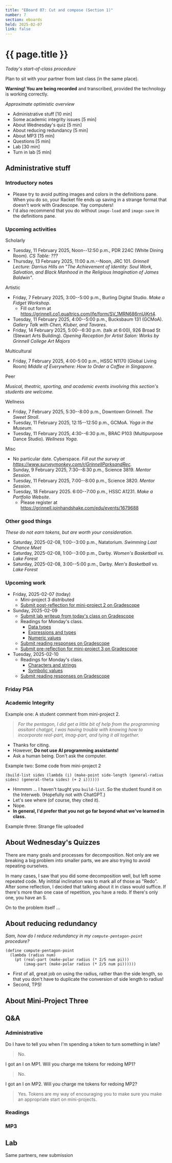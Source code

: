 ```yaml
---
title: "EBoard 07: Cut and compose (Section 1)"
number: 7
section: eboards
held: 2025-02-07
link: false
---
```

# {{ page.title }}

_Today's start-of-class procedure_

Plan to sit with your partner from last class (in the same place).

**Warning! You are being recorded** and transcribed, provided the technology
is working correctly.

_Approximate optimistic overview_

* Administrative stuff [10 min]
* Some academic integrity issues [5 min]
* About Wednesday's quiz [5 min]
* About reducing redundancy [5 min]
* About MP3 [15 min]
* Questions [5 min]
* Lab [30 min]
* Turn in lab [5 min]

Administrative stuff
--------------------

### Introductory notes

* Please try to avoid putting images and colors in the definitions pane.
  When you do so, your Racket file ends up saving in a strange format that
  doesn't work with Gradescope. Yay computers!
* I'd also recommend that you do without `image-load` and `image-save` in
  the definitions pane.

### Upcoming activities

Scholarly

* Tuesday, 11 February 2025, Noon--12:50 p.m., PDR 224C (White Dining Room).
  _CS Table: ???_
* Thursday, 13 February 2025, 11:00 a.m.--Noon, JRC 101.
  _Grinnell Lecture: Darrius Hills on "The Achievement of Identity: Soul Work, Salvation, and Black Manhood in the Religious Imagination of James Baldwin"_.

Artistic

* Friday, 7 February 2025, 3:00--5:00 p.m., Burling Digital Studio.
  _Make a Fidget Workshop_.
    * Fill out form at <https://grinnell.co1.qualtrics.com/jfe/form/SV_1MRN686rnUjKrt4>.
* Tuesday, 11 February 2025, 4:00--5:00 p.m., Bucksbaum 131 (GCMoA).
  _Gallery Talk with Chen, Kluber, and Tavares_.
* Friday, 14 February 2025, 5:00--6:30 p.m. (talk at 6:00), 926 Broad St (Stewart Arts Building).
  _Opening Reception for Artist Salon: Works by Grinnell College Art Majors_

Multicultural

* Friday, 7 February 2025, 4:00-5:00 p.m., HSSC N1170 (Global Living Room)
  _Middle of Everywhere: How to Order a Coffee in Singapore_.

Peer

_Musical, theatric, sporting, and academic events involving this section's
students are welcome._

Wellness

* Friday, 7 February 2025, 5:30--8:00 p.m., Downtown Grinnell.
  _The Sweet Stroll_.
* Tuesday, 11 February 2025, 12:15--12:50 p.m., GCMoA.
  _Yoga in the Museum_.
* Tuesday, 11 February 2025, 4:30--6:30 p.m., 
  BRAC P103 (Multipurpose Dance Studio).
  _Wellness Yoga_.

Misc

* No particular date. Cyberspace.
  _Fill out the survey at <https://www.surveymonkey.com/r/GrinnellParksandRec>._
* Sunday, 9 February 2025, 7:30--8:30 p.m., Science 3819. 
  _Mentor Session_.
* Tuesday, 11 February 2025, 7:00--8:00 p.m., Science 3820.
  _Mentor Session_.
* Tuesday, 18 February 2025. 6:00--7:00 p.m., HSSC A1231.
  _Make a Portfolio Website_.
    * Please register at <https://grinnell.joinhandshake.com/edu/events/1679688>

### Other good things

_These do not earn tokens, but are worth your consideration._

* Saturday, 2025-02-08, 1:00--3:00 p.m., Natatorium.
  _Swimming Last Chance Meet_
* Saturday, 2025-02-08, 1:00--3:00 p.m., Darby.
  _Women's Basketball vs. Lake Forest_
* Saturday, 2025-02-08, 3:00--5:00 p.m., Darby.
  _Men's Basketball vs. Lake Forest_

### Upcoming work

* Friday, 2025-02-07 (today)
    * Mini-project 3 distributed
    * [Submit post-reflection for mini-project 2 on Gradescope](https://www.gradescope.com/courses/948769/assignments/5719211)
* Sunday, 2025-02-09
    * [Submit lab writeup from today's class on Gradescope]()
    * Readings for Monday's class.
        * [Data types](../readings/types)
        * [Expressions and types](../readings/exprs-and-types)
        * [Numeric values](../readings/numbers)
    * [Submit reading responses on Gradescope](https://www.gradescope.com/courses/948769/assignments/5732137)
    * [Submit pre-reflection for mini-project 3 on Gradescope](https://www.gradescope.com/courses/948769/assignments/5732264)
* Tuesday, 2025-02-10
    * Readings for Monday's class.
        * [Characters and strings](../readings/strings)
        * [Symbolic values](../readings/symbols)
    * [Submit reading responses on Gradescope](https://www.gradescope.com/courses/948769/assignments/5732140)

### Friday PSA

### Academic Integrity

Example one: A student comment from mini-project 2. 

> _For the pentagon, I did get a little bit of help from the programming assitant 
  chatgpt, I was having trouble with knowing how to incorporate real-part,
  imag-part, and tying it all together._

* Thanks for citing.
* However, **Do not use AI programming assistants!**
* Ask a human being. Don't ask the computer.

Example two: Some code from mini-project 2

```
(build-list sides (lambda (i) (make-point side-length (general-radius sides) (general-theta sides) (+ 2 i))))))
```

* Hmmmm ... I haven't taught you `build-list`. So the student found it on the
  Interweb. (Hopefully not with ChatGPT.) 
* Let's see where (of course, they cited it).
* Nope.
* **In general, I'd prefer that you not go far beyond what we've learned in class.**

Example three: Strange file uploaded

About Wednesday's Quizzes
-------------------------

There are many goals and processes for decomposition. Not only are we breaking
a big problem into smaller parts, we are also trying to avoid repeating ourselves.

In many cases, I saw that you did some decomposition well, but left some
repeated code. My inititial inclination was to mark all of those as "Redo".
After some reflection, I decided that talking about it in class would suffice.
If there's more than one case of repetition, you have a redo. If there's
only one, you have an S.

On to the problem itself ...

About reducing redundancy
-------------------------

_Sam, how do I reduce redundancy in my `compute-pentagon-point` procedure?_

```
(define compute-pentagon-point
  (lambda (radius num)
    (pt (real-part (make-polar radius (* 2/5 num pi)))
        (imag-part (make-polar radius (* 2/5 num pi))))))
```

* First of all, great job on using the radius, rather than the side length,
  so that you don't have to duplicate the conversion of side length to
  radius!
* Second, TPS!

About Mini-Project Three
------------------------

Q&A
---

### Administrative

Do I have to tell you when I'm spending a token to turn something in late?

> No.

I got an I on MP1. Will you charge me tokens for redoing MP1?

> No.

I got an I on MP2. Will you charge me tokens for redoing MP2?

> Yes. Tokens are my way of encouraging you to make sure you make an
  appropriate start on mini-projects.

### Readings

### MP3

Lab
---

Same partners, new submission

